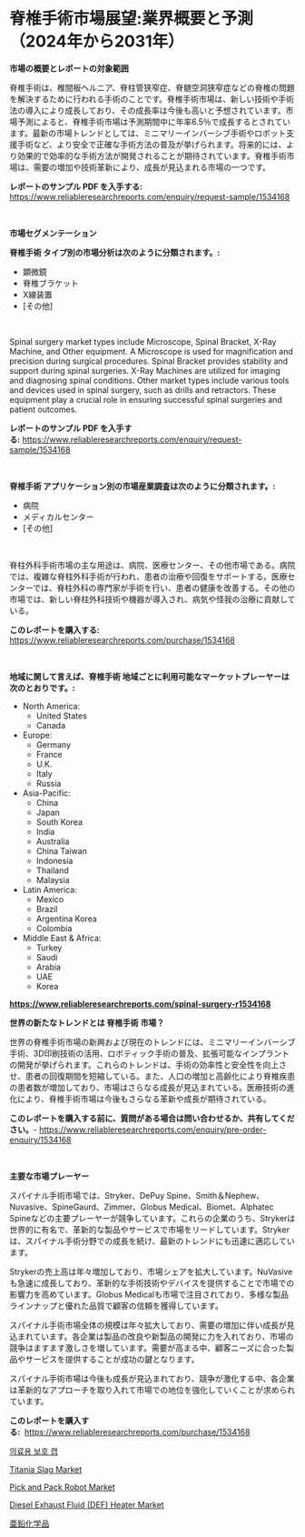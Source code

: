 <p><h1>脊椎手術市場展望:業界概要と予測（2024年から2031年）</h1></p><p><strong>市場の概要とレポートの対象範囲</strong></p>
<p><p>脊椎手術は、椎間板ヘルニア、脊柱管狭窄症、脊髄空洞狭窄症などの脊椎の問題を解決するために行われる手術のことです。脊椎手術市場は、新しい技術や手術法の導入により成長しており、その成長率は今後も高いと予想されています。市場予測によると、脊椎手術市場は予測期間中に年率6.5％で成長するとされています。最新の市場トレンドとしては、ミニマリーインバーシブ手術やロボット支援手術など、より安全で正確な手術方法の普及が挙げられます。将来的には、より効果的で効率的な手術方法が開発されることが期待されています。脊椎手術市場は、需要の増加や技術革新により、成長が見込まれる市場の一つです。</p></p>
<p><strong>レポートのサンプル PDF を入手する:</strong> <a href="https://www.reliableresearchreports.com/enquiry/request-sample/1534168">https://www.reliableresearchreports.com/enquiry/request-sample/1534168</a></p>
<p>&nbsp;</p>
<p><strong>市場セグメンテーション</strong></p>
<p><strong>脊椎手術 タイプ別の市場分析は次のように分類されます。:</strong></p>
<p><ul><li>顕微鏡</li><li>脊椎ブラケット</li><li>X線装置</li><li>[その他]</li></ul></p>
<p>&nbsp;</p>
<p><p>Spinal surgery market types include Microscope, Spinal Bracket, X-Ray Machine, and Other equipment. A Microscope is used for magnification and precision during surgical procedures. Spinal Bracket provides stability and support during spinal surgeries. X-Ray Machines are utilized for imaging and diagnosing spinal conditions. Other market types include various tools and devices used in spinal surgery, such as drills and retractors. These equipment play a crucial role in ensuring successful spinal surgeries and patient outcomes.</p></p>
<p><strong>レポートのサンプル PDF を入手する:</strong>&nbsp;<a href="https://www.reliableresearchreports.com/enquiry/request-sample/1534168">https://www.reliableresearchreports.com/enquiry/request-sample/1534168</a></p>
<p>&nbsp;</p>
<p><strong> 脊椎手術 アプリケーション別の市場産業調査は次のように分類されます。:</strong></p>
<p><ul><li>病院</li><li>メディカルセンター</li><li>[その他]</li></ul></p>
<p>&nbsp;</p>
<p><p>脊柱外科手術市場の主な用途は、病院、医療センター、その他市場である。病院では、複雑な脊柱外科手術が行われ、患者の治療や回復をサポートする。医療センターでは、脊柱外科の専門家が手術を行い、患者の健康を改善する。その他の市場では、新しい脊柱外科技術や機器が導入され、病気や怪我の治療に貢献している。</p></p>
<p><strong>このレポートを購入する:</strong>&nbsp; <a href="https://www.reliableresearchreports.com/purchase/1534168">https://www.reliableresearchreports.com/purchase/1534168</a></p>
<p>&nbsp;</p>
<p><strong>地域に関して言えば、脊椎手術 地域ごとに利用可能なマーケットプレーヤーは次のとおりです。:</strong></p>
<p><ul>
    <li>
        North America:
        <ul>
            <li>United States</li>
            <li>Canada</li>
        </ul>
    </li>
    <li>
        Europe:
        <ul>
            <li>Germany</li>
            <li>France</li>
            <li>U.K.</li>
            <li>Italy</li>
            <li>Russia</li>
        </ul>
    </li>
    <li>
        Asia-Pacific:
        <ul>
            <li>China</li>
            <li>Japan</li>
            <li>South Korea</li>
            <li>India</li>
            <li>Australia</li>
            <li>China Taiwan</li>
            <li>Indonesia</li>
            <li>Thailand</li>
            <li>Malaysia</li>
        </ul>
    </li>
    <li>
        Latin America:
        <ul>
            <li>Mexico</li>
            <li>Brazil</li>
            <li>Argentina Korea</li>
            <li>Colombia</li>
        </ul>
    </li>
    <li>
        Middle East & Africa:
        <ul>
            <li>Turkey</li>
            <li>Saudi</li>
            <li>Arabia</li>
            <li>UAE</li>
            <li>Korea</li>
        </ul>
    </li>
    </ul></p>
<p><strong><a href="https://www.reliableresearchreports.com/spinal-surgery-r1534168">https://www.reliableresearchreports.com/spinal-surgery-r1534168</a></strong>&nbsp;</p>
<p><strong>世界の新たなトレンドとは 脊椎手術 市場？</strong></p>
<p><p>世界の脊椎手術市場の新興および現在のトレンドには、ミニマリーインバーシブ手術、3D印刷技術の活用、ロボティック手術の普及、拡張可能なインプラントの開発が挙げられます。これらのトレンドは、手術の効率性と安全性を向上させ、患者の回復期間を短縮している。また、人口の増加と高齢化により脊椎疾患の患者数が増加しており、市場はさらなる成長が見込まれている。医療技術の進化により、脊椎手術市場は今後もさらなる革新や成長が期待されている。</p></p>
<p><strong>このレポートを購入する前に、質問がある場合は問い合わせるか、共有してください。</strong>- <a href="https://www.reliableresearchreports.com/enquiry/pre-order-enquiry/1534168">https://www.reliableresearchreports.com/enquiry/pre-order-enquiry/1534168</a></p>
<p>&nbsp;</p>
<p><strong>主要な市場プレーヤー</strong></p>
<p><p>スパイナル手術市場では、Stryker、DePuy Spine、Smith＆Nephew、Nuvasive、SpineGaurd、Zimmer、Globus Medical、Biomet、Alphatec Spineなどの主要プレーヤーが競争しています。これらの企業のうち、Strykerは世界的に有名で、革新的な製品やサービスで市場をリードしています。Strykerは、スパイナル手術分野での成長を続け、最新のトレンドにも迅速に適応しています。</p><p>Strykerの売上高は年々増加しており、市場シェアを拡大しています。NuVasiveも急速に成長しており、革新的な手術技術やデバイスを提供することで市場での影響力を高めています。Globus Medicalも市場で注目されており、多様な製品ラインナップと優れた品質で顧客の信頼を獲得しています。</p><p>スパイナル手術市場全体の規模は年々拡大しており、需要の増加に伴い成長が見込まれています。各企業は製品の改良や新製品の開発に力を入れており、市場の競争はますます激しさを増しています。需要が高まる中、顧客ニーズに合った製品やサービスを提供することが成功の鍵となります。</p><p>スパイナル手術市場は今後も成長が見込まれており、競争が激化する中、各企業は革新的なアプローチを取り入れて市場での地位を強化していくことが求められています。</p></p>
<p><strong>このレポートを購入する:</strong>&nbsp;&nbsp;<a href="https://www.reliableresearchreports.com/purchase/1534168">https://www.reliableresearchreports.com/purchase/1534168</a></p>
<p><p><a href="https://medium.com/@heatherelasquez5675/%EC%9D%98%EB%A3%8C%EC%9A%A9-%EB%B3%B4%ED%98%B8%EC%9A%A9-%EB%AA%A8%EC%9E%90-%EC%8B%9C%EC%9E%A5-%EC%A1%B0%EC%82%AC-%EB%B3%B4%EA%B3%A0%EC%84%9C-2024%EB%85%84%EB%B6%80%ED%84%B0-2031%EB%85%84%EA%B9%8C%EC%A7%80%EC%9D%98-%EC%97%AD%EC%82%AC-%EB%B0%8F-%EC%98%88%EC%B8%A1-ddcba86c5b2b">의료용 보호 캡</a></p><p><a href="https://spotless-saver-8fd.notion.site/Titania-Slag-Market-Research-Report-Provides-thorough-Industry-Overview-which-offers-an-In-Depth-An-79412b8980084a42a6276df7753c0f49">Titania Slag Market</a></p><p><a href="https://view.publitas.com/reportprime-1/pick-and-pack-robot-market-share-market-new-trends-analysis-report-by-type-by-application-by-end-use-by-region-and-segment-forecasts-2024-2031/">Pick and Pack Robot Market</a></p><p><a href="https://issuu.com/reportprime-2/docs/diesel-exhaust-fluid-def-heater-market-size-2030.p">Diesel Exhaust Fluid (DEF) Heater Market</a></p><p><a href="https://medium.com/@queenlitle19361/%E4%BA%9C%E9%89%9B%E5%8C%96%E5%AD%A6%E5%93%81%E5%B8%82%E5%A0%B4%E3%83%AC%E3%83%9D%E3%83%BC%E3%83%88%E3%81%AF-%E3%81%93%E3%81%AE%E5%B8%82%E5%A0%B4%E3%81%AE%E6%9C%80%E6%96%B0%E3%81%AE%E3%83%88%E3%83%AC%E3%83%B3%E3%83%89%E3%82%84%E6%88%90%E9%95%B7%E6%A9%9F%E4%BC%9A%E3%82%92%E6%98%8E%E3%82%89%E3%81%8B%E3%81%AB%E3%81%97%E3%81%A6%E3%81%84%E3%81%BE%E3%81%99-db7fec355a8f">亜鉛化学品</a></p></p>